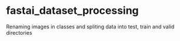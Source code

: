 # fastai_dataset_processing
Renaming images in classes and spliting data into test, train and valid directories
